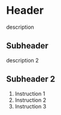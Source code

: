 # Header

description


## Subheader

description 2

## Subheader 2

1. Instruction 1
2. Instruction 2
3. Instruction 3